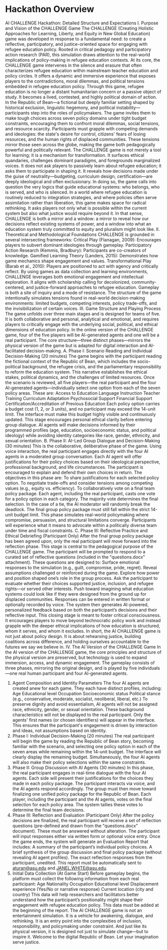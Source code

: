 # Hackathon Overview

AI CHALLENGE Hackathon: Detailed Structure and Expectations
I. Purpose and Vision of the CHALLENGE Game
The CHALLENGE (Creating Holistic Approaches for Learning, Liberty, and Equity in New Global Education) game was developed in response to a fundamental need: to create a reflective, participatory, and justice-oriented space for engaging with refugee education policy. Rooted in critical pedagogy and participatory action research (PAR), this simulation draws attention to the real-world implications of policy-making in refugee education contexts.
At its core, the CHALLENGE game intervenes in the silence and erasure that often characterizes refugee education within mainstream teacher education and policy circles. It offers a dynamic and immersive experience that exposes players to the contradictions, moral dilemmas, and political tensions embedded in refugee education policy. Through this game, refugee education is no longer a distant humanitarian concern or a passive object of study. It becomes a lived, contested, and highly political domain of action.
In the Republic of Bean—a fictional but deeply familiar setting shaped by historical exclusion, linguistic hegemony, and political instability—participants step into the roles of policymakers. The game invites them to make tough choices across seven policy domains under tight budget constraints, encouraging them to confront moral dilemmas, social tensions, and resource scarcity. Participants must grapple with competing demands and ideologies: the state's desire for control, citizens' fears of losing resources, and the human rights of displaced communities. These tensions mirror those seen across the globe, making the game both pedagogically powerful and politically relevant.
The CHALLENGE game is not merely a tool for learning; it is a mechanism for transformation. It surfaces ethical quandaries, challenges dominant paradigms, and foregrounds marginalized voices. It does not ask players to passively learn about refugee education; it asks them to participate in shaping it. It reveals how decisions made under the guise of neutrality—budgeting, curriculum design, certification—are deeply ideological and often exclusionary. In doing so, the game calls into question the very logics that guide educational systems: who belongs, who is served, and who is silenced.
In a world where refugee education is routinely reduced to integration strategies, and where policies often serve assimilation rather than liberation, this game makes space for radical rethinking. It asks players not only what is possible within the current system but also what justice would require beyond it. In that sense, CHALLENGE is both a mirror and a window: a mirror to reveal how our decisions reflect existing systems of power, and a window into what an education system truly committed to equity and pluralism might look like.
II. Theoretical and Methodological Foundations
CHALLENGE is grounded in several intersecting frameworks:
Critical Play (Flanagan, 2009): Encourages players to subvert dominant ideologies through gameplay.
Participatory Action Research (Kemmis, Bradbury): Participants are co-creators of knowledge.
Gamified Learning Theory (Landers, 2015): Demonstrates how game mechanics shape engagement and values.
Transformational Play (Barab et al., 2010): Players are positioned to act with agency and critically reflect.
By using games as data collection and learning environments, CHALLENGE leverages both emotional engagement and intellectual exploration. It aligns with scholarship calling for decolonized, community-centered, and justice-forward approaches to refugee education. Gameplay is both a site of inquiry and a mode of resistance. The structure of the game intentionally simulates tensions found in real-world decision-making environments: limited budgets, competing interests, policy trade-offs, and the invisibilization of certain voices.
III. Game Structure and Playing Process
The game unfolds over three main stages and is designed for teams of five. It is both collaborative and personal, analytical and emotional, and requires players to critically engage with the underlying social, political, and ethical dimensions of education policy. In the online version of the CHALLENGE game, four of the five players will be AI-generated agents and one will be a real participant. The core structure—three distinct phases—mirrors the physical version of the game but is adapted for digital interaction and AI-facilitated decision-making.
A. Phase I: Scenario Reading and Individual Decision-Making (20 minutes)
The game begins with the participant reading the fictional context of the Republic of Bean, which includes the socio-political background, the refugee crisis, and the parliamentary responsibility to reform the education system. This narrative establishes the ethical stakes, political dynamics, and the challenges of limited resources.
Once the scenario is reviewed, all five players—the real participant and the four AI-generated agents—individually select one option from each of the seven policy areas. These are:
Access to Education
Language Instruction
Teacher Training
Curriculum Adaptation
Psychosocial Support
Financial Support
Certification/Accreditation of Previous Education
Each policy option carries a budget cost (1, 2, or 3 units), and no participant may exceed the 14-unit limit. The interface must make this budget highly visible and continuously updated. This stage encourages personal ethical clarity before entering group dialogue. AI agents will make decisions informed by their programmed profiles (age, education, socioeconomic status, and political ideology) while avoiding identity categories like race, gender, ethnicity, and sexual orientation.
B. Phase II: AI-Led Group Dialogue and Decision-Making (30 minutes)
This is the collaborative, deliberative phase of the game. Using voice interaction, the real participant engages directly with the four AI agents in a moderated group conversation. Each AI agent will offer justifications for their policy choices based on their ideological perspective, professional background, and life circumstances. The participant is encouraged to explain and defend their own choices in return.
The objectives in this phase are:
To share justifications for each selected policy option.
To negotiate trade-offs and consider tensions among competing values (e.g., equity vs. efficiency).
To collaboratively vote on a final team policy package.
Each agent, including the real participant, casts one vote for a policy option in each category. The majority vote determines the final selection. In the case of a tie, the AI moderator will randomly break the deadlock. The final group policy package must still fall within the strict 14-unit budget limit.
This phase simulates real-world policymaking where compromise, persuasion, and structural limitations converge. Participants will experience what it means to advocate within a politically diverse team under time and fiscal constraints.
C. Phase III: Reflective Practice and Ethical Debriefing (Participant Only)
After the final group policy package has been agreed upon, only the real participant will move forward into the reflection phase. This stage is central to the pedagogical purpose of the CHALLENGE game.
The participant will be prompted to respond to a curated set of reflective questions (included in the "questions.docx" attachment). These questions are designed to:
Surface emotional responses to the simulation (e.g., guilt, compromise, pride, regret).
Reveal assumptions challenged or reinforced during the game.
Explore how power and position shaped one’s role in the group process.
Ask the participant to evaluate whether their choices supported justice, inclusion, and refugee rights—or served other interests.
Push toward imagining what education systems could look like if they were designed from the ground up for displaced communities.
Responses can be entered in written format or optionally recorded by voice. The system then generates AI-powered, personalized feedback based on both the participant’s decisions and their reflective input.
This closing stage is meant to foster critical consciousness. It encourages players to move beyond technocratic policy work and instead grapple with the deeper ethical implications of how education is structured, whom it serves, and whom it excludes.
In short, the AI CHALLENGE game is not just about policy design. It is about rehearsing justice, building coalitions across difference, and holding ourselves accountable to the futures we say we believe in.
IV. The AI Version of the CHALLENGE Game
In the AI version of the CHALLENGE game, the core principles and structure of the physical version are preserved, but technology is used to expand immersion, access, and dynamic engagement. The gameplay consists of three phases, mirroring the original design, and is played by five individuals—one real human participant and four AI-generated agents.
1. Agent Composition and Identity Parameters The four AI agents are created anew for each game. They each have distinct profiles, including:
Age
Educational level
Occupation
Socioeconomic status
Political stance (e.g., conservative, moderate, socialist, neoliberal, liberal, etc.)
To preserve dignity and avoid essentialism, AI agents will not be assigned race, ethnicity, gender, or sexual orientation. These background characteristics will not be displayed to the real participant. Only the agents' first names (or chosen identifiers) will appear in the interface. This ensures that the participant's engagement is driven by interaction and ideas, not assumptions based on identity.
2. Phase I: Individual Decision-Making (20 minutes) The real participant will begin the game by reading the Republic of Bean story, becoming familiar with the scenario, and selecting one policy option in each of the seven areas while remaining within the 14-unit budget. The interface will clearly display the remaining budget. Simultaneously, the four AI agents will also make their policy selections within the same constraints.
3. Phase II: Group Discussion with AI Agents (30 minutes) In this phase, the real participant engages in real-time dialogue with the four AI agents. Each side will present their justifications for the choices they made in each policy package. The participant interacts via voice, and the AI agents respond accordingly.
The group must then move toward finalizing one unified policy package for the Republic of Bean. Each player, including the participant and the AI agents, votes on the final selection for each policy area. The system tallies these votes to determine the final team decisions.
4. Phase III: Reflection and Evaluation (Participant Only) After the policy decisions are finalized, the real participant will receive a set of reflection questions (pre-defined and drawn from the "questions.docx" document). These must be answered without alteration. The participant will input responses either via written form or optional voice entry.
Once the game ends, the system will generate an Evaluation Report that includes:
A summary of the participant’s individual policy choices.
A brief synthesis of the group discussion and final policy package (without revealing AI agent profiles).
The exact reflection responses from the participant, unedited.
This report must be automatically sent to aturan@asu.edu and JANEL.WHITE@asu.edu.
5. Initial Data Collection (At Game Start) Before gameplay begins, the platform must collect the following information from each real participant:
Age
Nationality
Occupation
Educational level
Displacement experience (Yes/No or narrative response)
Current location (city and country)
This data will help researchers and facilitators better understand how the participant’s positionality might shape their engagement with refugee education policy. This data must be added at the beginning of the report. 
The AI CHALLENGE game is not an entertainment simulation. It is a vehicle for awakening, dialogue, and rethinking. It is an entry point into the complexities of inclusion, responsibility, and policymaking under constraint. And just like its physical version, it is designed not just to simulate change—but to inspire it.
Welcome to the digital Republic of Bean. Let your imagination serve justice.